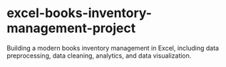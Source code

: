 # excel-books-inventory-management-project
Building a modern books inventory management in Excel, including data preprocessing, data cleaning, analytics, and data visualization.
